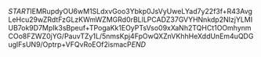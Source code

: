 $START$IEMRupdyOU6wM1SLdxvGoo3Ybkp0JsVyUweLYad7y22f3f+R43AvgLeHcu29wZRdtFzGLzKWmWZMGRd0rBLlLPCADZ37GVYHNnkdp2NIzjYLMIUB7ok9D7MpIk3sBpeuf+TPogaKk1EOyPTsVso09xXaNh2TQHCt1OOmhynmCOo8FZWZ0jYG/PauvTZy1L/5nmsKpj4FpOwQXZnVKhhHeXddUnEm4uQDGuglFsUN9/Optrp+VFQvRoEOf2ismacP$END$